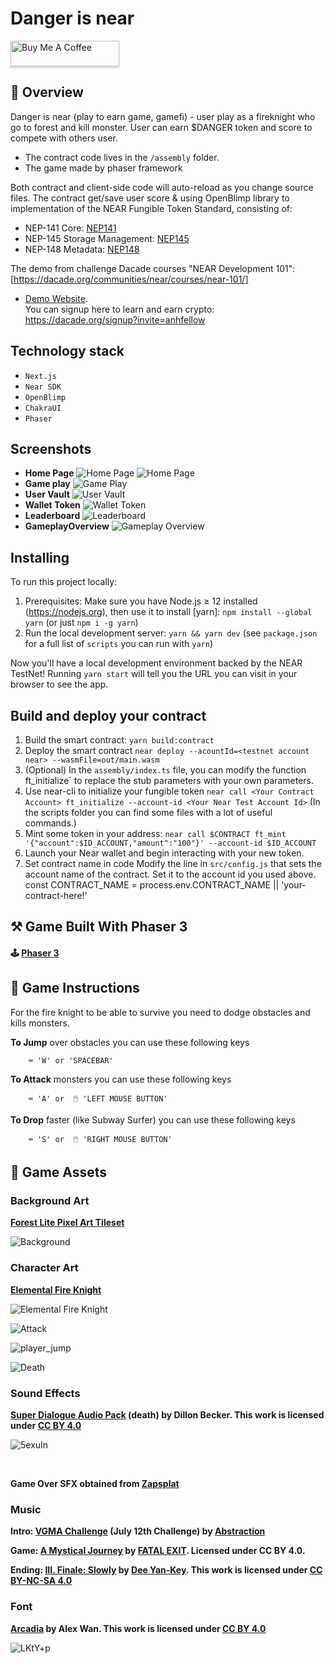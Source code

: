 # Danger is near
<a href="https://www.buymeacoffee.com/anhfactor" target="_blank"><img src="https://www.buymeacoffee.com/assets/img/custom_images/orange_img.png" alt="Buy Me A Coffee" style="height: 41px !important;width: 174px !important;box-shadow: 0px 3px 2px 0px rgba(190, 190, 190, 0.5) !important;-webkit-box-shadow: 0px 3px 2px 0px rgba(190, 190, 190, 0.5) !important;" ></a>
## 📄 Overview

Danger is near (play to earn game, gamefi) - user play as a fireknight who go to forest and kill monster. User can earn $DANGER token and score to compete with others user.

- The contract code lives in the `/assembly` folder. 
- The game made by phaser framework

Both contract and client-side code will auto-reload as you change source files.
The contract get/save user score & using OpenBlimp library to implementation of the NEAR Fungible Token Standard, consisting of:
- NEP-141 Core: [NEP141](https://github.com/near/NEPs/blob/master/specs/Standards/FungibleToken/Core.md)
- NEP-145 Storage Management: [NEP145](https://github.com/near/NEPs/blob/master/specs/Standards/StorageManagement.md)
- NEP-148 Metadata: [NEP148](https://github.com/near/NEPs/blob/master/specs/Standards/FungibleToken/Metadata.md)

The demo from challenge Dacade courses "NEAR Development 101": [https://dacade.org/communities/near/courses/near-101/]

- [Demo Website](https://danger-is-near.vercel.app/).   
You can signup here to learn and earn crypto: https://dacade.org/signup?invite=anhfellow

## Technology stack

- `Next.js`
- `Near SDK`
- `OpenBlimp`
- `ChakraUI`
- `Phaser`

## Screenshots

- **Home Page**
  ![Home Page](./public/home1.png)
  ![Home Page](./public/home2.png)
- **Game play**
  ![Game Play](./public/game1.png)
- **User Vault**
  ![User Vault](./public/game2.png)
- **Wallet Token**
  ![Wallet Token](./public/game3.png)
- **Leaderboard**
  ![Leaderboard](./public/game4.png)
- **GameplayOverview**
  ![Gameplay Overview](./public/game5.png)

## Installing

To run this project locally:

1. Prerequisites: Make sure you have Node.js ≥ 12 installed (https://nodejs.org), then use it to install [yarn]: `npm install --global yarn` (or just `npm i -g yarn`)
2. Run the local development server: `yarn && yarn dev` (see `package.json` for a
   full list of `scripts` you can run with `yarn`)

Now you'll have a local development environment backed by the NEAR TestNet! Running `yarn start` will tell you the URL you can visit in your browser to see the app.


## Build and deploy your contract

1. Build the smart contract:
   `yarn build:contract`
2. Deploy the smart contract
   ` near deploy --acountId=<testnet account near> --wasmFile=out/main.wasm `
3. (Optional) In the `assembly/index.ts` file, you can modify the function ft_initialize` to replace the stub parameters with your own parameters.
4. Use near-cli to initialize your fungible token
   `near call <Your Contract Account> ft_initialize --account-id <Your Near Test Account Id>`
   (In the scripts folder you can find some files with a lot of useful commands.)
5. Mint some token in your address: `near call $CONTRACT ft_mint '{"account":$ID_ACCOUNT,"amount":"100"}' --account-id $ID_ACCOUNT`
6. Launch your Near wallet and begin interacting with your new token.
7. Set contract name in code
Modify the line in `src/config.js` that sets the account name of the contract. Set it to the account id you used above.
    const CONTRACT_NAME = process.env.CONTRACT_NAME || 'your-contract-here!'
    
## ⚒️ Game Built With Phaser 3

#### 🕹️ [Phaser 3](https://phaser.io)
    
## 📝 Game Instructions

For the fire knight to be able to survive you need to dodge obstacles and kills monsters.

**To Jump** over obstacles you can use these following keys

```
    ⌨️ 'W' or 'SPACEBAR'
```

**To Attack** monsters you can use these following keys

```
    ⌨️ 'A' or  🖱️ 'LEFT MOUSE BUTTON'
```

**To Drop** faster (like Subway Surfer) you can use these following keys

```
    ⌨️ 'S' or  🖱️ 'RIGHT MOUSE BUTTON'
```

## 📜 Game Assets

### Background Art
**[Forest Lite Pixel Art Tileset](https://sanctumpixel.itch.io/forest-lite-pixel-art-tileset)**

![Background](https://img.itch.zone/aW1hZ2UvNTc3NzUzLzMwNDIzMDQuanBn/794x1000/9HA5HY.jpg)

### Character Art
**[Elemental Fire Knight](https://chierit.itch.io/elementals-fire-knight)**

![Elemental Fire Knight](https://img.itch.zone/aW1nLzcwMzM3MzAuZ2lm/original/6VKIcU.gif)

![Attack](https://img.itch.zone/aW1nLzcwMzM3NDguZ2lm/original/ILmFnV.gif)

![player_jump](https://img.itch.zone/aW1nLzcwMzM3MzEuZ2lm/original/hamsPG.gif)

![Death](https://img.itch.zone/aW1nLzcwMzM3NTQuZ2lm/original/GXvYCp.gif)

### Sound Effects

**[Super Dialogue Audio Pack](https://bckr.itch.io/sdap) (death) by Dillon Becker. This work is licensed under [CC BY 4.0](https://creativecommons.org/licenses/by/4.0/)**

![5exuIn](https://user-images.githubusercontent.com/64392568/106933921-7d43b580-66e7-11eb-9bca-3afb34d12080.jpg)

<br>

**Game Over SFX obtained from [Zapsplat](https://www.zapsplat.com)**

### Music

**Intro: [VGMA Challenge](https://tallbeard.itch.io/music-loop-bundle) (July 12th Challenge) by [Abstraction](http://www.abstractionmusic.com/)**

**Game: [A Mystical Journey](https://fatalexit.itch.io/a-mystical-journey-free-orchestral-soundtrack-music-for-games) by [FATAL EXIT](https://soundcloud.com/fatalexit). Licensed under CC BY 4.0.**


**Ending: [III. Finale: Slowly](https://freemusicarchive.org/music/Dee_Yan-Key/Lounge_Jazz_Symphony/03-1424456-Dee_Yan-Key-III_Finale__Slowly_1086) by [Dee Yan-Key](https://freemusicarchive.org/music/Dee_Yan-Key). This work is licensed under [CC BY-NC-SA 4.0](https://creativecommons.org/licenses/by-nc-sa/4.0/)**

### Font
**[Arcadia](https://alexwan.itch.io/arcadia) by Alex Wan. This work is licensed under [CC BY 4.0](https://creativecommons.org/licenses/by/4.0/)**

![LKtY+p](https://user-images.githubusercontent.com/64392568/106933976-90568580-66e7-11eb-9f5d-50bdca8d1bf4.png)
